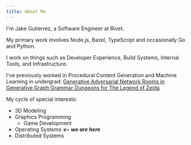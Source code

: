 ```yaml
---
title: About Me
---
```


I'm Jake Gutierrez, a Software Engineer at Rivet.

My primary work involves Node.js, Bazel, TypeScript and occasionally Go and Python.

I work on things such as Developer Experience, Build Systems, Internal Tools, and Infrastructure.

I've previously worked in Procedural Content Generation and Machine Learning in undergrad:
[Generative Adversarial Network Rooms in Generative Graph Grammar Dungeons for The Legend of Zelda](https://ieeexplore.ieee.org/abstract/document/9185631)

My cycle of special interests:
 * 3D Modeling
 * Graphics Programming
   * Game Development
 * Operating Systems **_<-- we are here_**
 * Distributed Systems